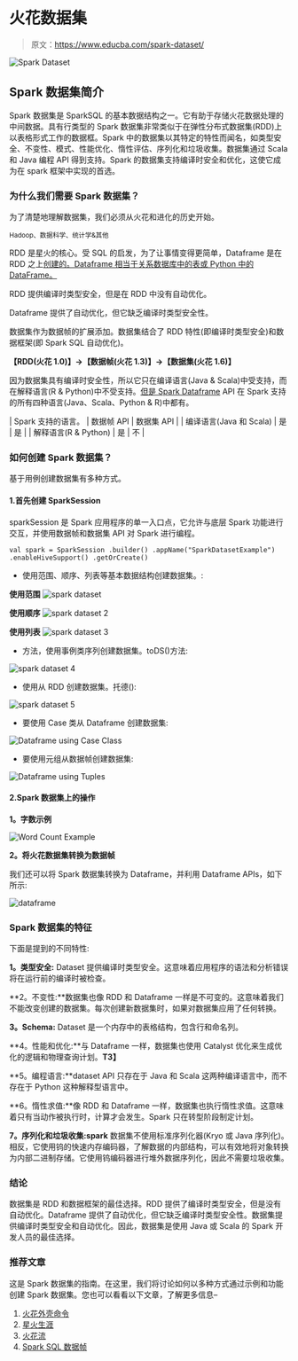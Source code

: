 # 火花数据集

> 原文：<https://www.educba.com/spark-dataset/>

![Spark Dataset](img/ed5ff3c55a26d84864d0de3d1a87124c.png)



## Spark 数据集简介

Spark 数据集是 SparkSQL 的基本数据结构之一。它有助于存储火花数据处理的中间数据。具有行类型的 Spark 数据集非常类似于在弹性分布式数据集(RDD)上以表格形式工作的数据框。Spark 中的数据集以其特定的特性而闻名，如类型安全、不变性、模式、性能优化、惰性评估、序列化和垃圾收集。数据集通过 Scala 和 Java 编程 API 得到支持。Spark 的数据集支持编译时安全和优化，这使它成为在 spark 框架中实现的首选。

### 为什么我们需要 Spark 数据集？

为了清楚地理解数据集，我们必须从火花和进化的历史开始。

<small>Hadoop、数据科学、统计学&其他</small>

RDD 是星火的核心。受 SQL 的启发，为了让事情变得更简单，Dataframe 是在 RDD 之上[创建的。Dataframe 相当于关系数据库中的表或 Python 中的 DataFrame。](https://www.educba.com/what-is-rdd/)

RDD 提供编译时类型安全，但是在 RDD 中没有自动优化。

Dataframe 提供了自动优化，但它缺乏编译时类型安全性。

数据集作为数据帧的扩展添加。数据集结合了 RDD 特性(即编译时类型安全)和数据框架(即 Spark SQL 自动优化)。

**【RDD(火花 1.0)】->【数据帧(火花 1.3)】->【数据集(火花 1.6)】**

因为数据集具有编译时安全性，所以它只在编译语言(Java & Scala)中受支持，而在解释语言(R & Python)中不受支持。[但是 Spark Dataframe](https://www.educba.com/spark-dataframe/) API 在 Spark 支持的所有四种语言(Java、Scala、Python & R)中都有。

| Spark 支持的语言。 | 数据帧 API | 数据集 API |
| 编译语言(Java 和 Scala) | 是 | 是 |
| 解释语言(R & Python) | 是 | 不 |

### 如何创建 Spark 数据集？

基于用例创建数据集有多种方式。

#### 1.首先创建 SparkSession

sparkSession 是 Spark 应用程序的单一入口点，它允许与底层 Spark 功能进行交互，并使用数据帧和数据集 API 对 Spark 进行编程。

`val spark = SparkSession
.builder()
.appName("SparkDatasetExample")
.enableHiveSupport()
.getOrCreate()`

*   使用范围、顺序、列表等基本数据结构创建数据集。:

**使用范围**
![spark dataset](img/e25d5ecd9bc4f74e310da88b97278bc5.png)



**使用顺序**
![spark dataset 2](img/bf6ed0bad25e7a02a350a81c9dd61db8.png)



**使用列表**
![spark dataset 3](img/ba21cd3466f43aee5434daee7830a373.png)



*   方法，使用事例类序列创建数据集。toDS()方法:

![spark dataset 4](img/136c998cc925e703dac8fdb5fa9c9ab4.png)



*   使用从 RDD 创建数据集。托德():

![spark dataset 5](img/eacc321ac034da313c62e96ff8771195.png)



*   要使用 Case 类从 Dataframe 创建数据集:

![Dataframe using Case Class](img/2311fd5a54343603e0072ea38a96daf5.png)



*   要使用元组从数据帧创建数据集:

![Dataframe using Tuples](img/dc3b79adbf783c0ed5e460a19035f76e.png)



#### 2.Spark 数据集上的操作

**1。字数示例**

![Word Count Example](img/18bfb5b669f5aeb92dac3cb1685e4677.png)



**2。将火花数据集转换为数据帧**

我们还可以将 Spark 数据集转换为 Dataframe，并利用 Dataframe APIs，如下所示:

![dataframe](img/f0f6bfd98d501930a0af91577c22f80c.png)



### Spark 数据集的特征

下面是提到的不同特性:

**1。类型安全:** Dataset 提供编译时类型安全。这意味着应用程序的语法和分析错误将在运行前的编译时被检查。

**2。不变性:**数据集也像 RDD 和 Dataframe 一样是不可变的。这意味着我们不能改变创建的数据集。每次创建新数据集时，如果对数据集应用了任何转换。

**3。Schema:** Dataset 是一个内存中的表格结构，包含行和命名列。

**4。性能和优化:**与 Dataframe 一样，数据集也使用 Catalyst 优化来生成优化的逻辑和物理查询计划。**T3】**

**5。编程语言:**dataset API 只存在于 Java 和 Scala 这两种编译语言中，而不存在于 Python 这种解释型语言中。

**6。惰性求值:**像 RDD 和 Dataframe 一样，数据集也执行惰性求值。这意味着只有当动作被执行时，计算才会发生。Spark 只在转型阶段制定计划。

**7。序列化和垃圾收集:spark** 数据集不使用标准序列化器(Kryo 或 Java 序列化)。相反，它使用钨的快速内存编码器，了解数据的内部结构，可以有效地将对象转换为内部二进制存储。它使用钨编码器进行堆外数据序列化，因此不需要垃圾收集。

### 结论

数据集是 RDD 和数据框架的最佳选择。RDD 提供了编译时类型安全，但是没有自动优化。Dataframe 提供了自动优化，但它缺乏编译时类型安全性。数据集提供编译时类型安全和自动优化。因此，数据集是使用 Java 或 Scala 的 Spark 开发人员的最佳选择。

### 推荐文章

这是 Spark 数据集的指南。在这里，我们将讨论如何以多种方式通过示例和功能创建 Spark 数据集。您也可以看看以下文章，了解更多信息–

1.  [火花外壳命令](https://www.educba.com/spark-shell-commands/)
2.  [星火生涯](https://www.educba.com/career-in-spark/)
3.  [火花流](https://www.educba.com/spark-streaming/)
4.  [Spark SQL 数据帧](https://www.educba.com/spark-sql-dataframe/)





